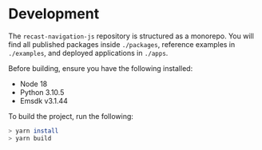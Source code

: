 # Development

The `recast-navigation-js` repository is structured as a monorepo. You will find all published packages inside `./packages`, reference examples in `./examples`, and deployed applications in `./apps`.

Before building, ensure you have the following installed:

- Node 18
- Python 3.10.5
- Emsdk v3.1.44

To build the project, run the following:

```sh
> yarn install
> yarn build
```